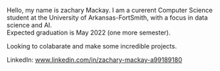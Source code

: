 Hello, my name is zachary Mackay. I am a curerent Computer Science student at the University of Arkansas-FortSmith, with a focus in data science and AI.  
Expected graduation is May 2022 (one more semester).

Looking to colabarate and make some incredible projects. 


LinkedIn: www.linkedin.com/in/zachary-mackay-a99189180
